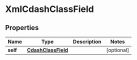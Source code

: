 

# XmlCdashClassField

## Properties

Name | Type | Description | Notes
------------ | ------------- | ------------- | -------------
**self** | [**CdashClassField**](CdashClassField.md) |  |  [optional]





